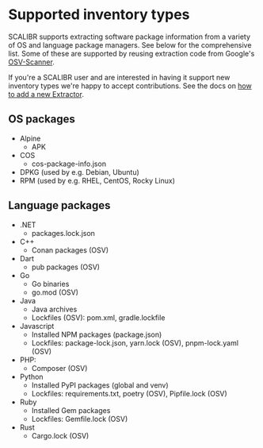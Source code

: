 # Supported inventory types

SCALIBR supports extracting software package information from a variety of OS and language package managers. See below for the comprehensive list. Some of these are supported by reusing extraction code from Google's [OSV-Scanner](https://github.com/google/osv-scanner).

If you're a SCALIBR user and are interested in having it support new inventory types we're happy to accept contributions. See the docs on [how to add a new Extractor](/docs/new_extractor.md).

## OS packages

* Alpine
  * APK
* COS
  * cos-package-info.json
* DPKG (used by e.g. Debian, Ubuntu)
* RPM (used by e.g. RHEL, CentOS, Rocky Linux)

## Language packages

* .NET
  * packages.lock.json
* C++
  * Conan packages (OSV)
* Dart
  * pub packages (OSV)
* Go
  * Go binaries
  * go.mod (OSV)
* Java
  * Java archives
  * Lockfiles (OSV): pom.xml, gradle.lockfile
* Javascript
  * Installed NPM packages (package.json)
  * Lockfiles: package-lock.json, yarn.lock (OSV), pnpm-lock.yaml (OSV)
* PHP:
  * Composer (OSV)
* Python
  * Installed PyPI packages (global and venv)
  * Lockfiles: requirements.txt, poetry (OSV), Pipfile.lock (OSV)
* Ruby
  * Installed Gem packages
  * Lockfiles: Gemfile.lock (OSV)
* Rust
  * Cargo.lock (OSV)

